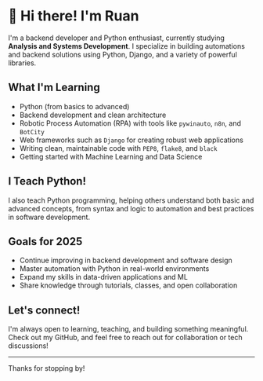 # 👋 Hi there! I'm Ruan

I'm a backend developer and Python enthusiast, currently studying **Analysis and Systems Development**. I specialize in building automations and backend solutions using Python, Django, and a variety of powerful libraries.

## What I'm Learning

- Python (from basics to advanced)
- Backend development and clean architecture
- Robotic Process Automation (RPA) with tools like `pywinauto`, `n8n`, and `BotCity`
- Web frameworks such as `Django` for creating robust web applications
- Writing clean, maintainable code with `PEP8`, `flake8`, and `black`
- Getting started with Machine Learning and Data Science

## I Teach Python!

I also teach Python programming, helping others understand both basic and advanced concepts, from syntax and logic to automation and best practices in software development.

## Goals for 2025

- Continue improving in backend development and software design
- Master automation with Python in real-world environments
- Expand my skills in data-driven applications and ML
- Share knowledge through tutorials, classes, and open collaboration

## Let's connect!

I'm always open to learning, teaching, and building something meaningful. Check out my GitHub, and feel free to reach out for collaboration or tech discussions!

---

Thanks for stopping by!




